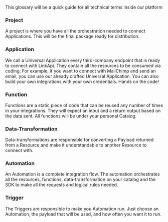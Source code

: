 This glossary will be a quick guide for all technical terms inside our platform
      
### Project
A project is where you have all the orchestration needed to connect Applications. 
This will be the final package ready for distribution.
      
### Application
We call a Universal Application every third-company endpoint that is ready to connect with LinkApi. 
They contain all the resources to be consumed via coding. For example, if you want to connect with MailChimp and send an email, 
you can use our already crafted Universal Application.
You can also build your own integrations with your own credentials. Hands on the code!

### Function
Functions are a static piece of code that can be reused any number of times in your integrations. 
They will expect an input and a return output based on the data sent. All functions will be under your personal Catalog.

### Data-Transformation
Data-transformations are responsible for converting a Payload returned from a Resource and make it understandable 
to another Resource to connect with.

### Automation
An Automation is a complete integration flow. The automation orchestrates all the resources, functions,
data-transformation on your catalog and the SDK to make all the requests and logical rules needed.

### Trigger
The Triggers are responsible to make you Automation run. Just choose an Automation, the payload that will be
used, and how often you want it to run.